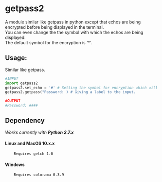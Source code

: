 # getpass2

A module similar like getpass in python except that echos are being encrypted before being displayed in the terminal.  
You can even change the the symbol with which the echos are being displayed.  
The default symbol for the encryption is '*'.  

## Usage:
Similar like getpass.
```python
#INPUT
import getpass2
getpass2.set_echo = '#' # Setting the symbol for encryption which will going to be displayed. (Optional)
getpass2.getpass("Password: ) # Giving a label to the input.

#OUTPUT
#Password: ####
```

## Dependency
*Works currently with **Python 2.7.x***
	
#### Linux and MacOS 10.x.x
		Requires getch 1.0
#### Windows
 		Requires colorama 0.3.9
